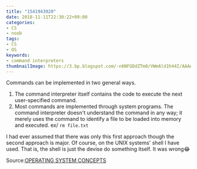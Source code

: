 ```yaml
---
title: "1541943020"
date: 2018-11-11T22:30:22+09:00
categories:
- CS
- noob
tags:
- CS
- OS
keywords:
- command interpreters
thumbnailImage: https://3.bp.blogspot.com/-n6NFGDdZTm0/VWmAld1h44I/AAAAAAAAtyU/LV06f0eQkUw/s800/food_bainseo.png
---
```


Commands can be implemented in two general ways.

1. The command interpreter itself contains the code to execute the next user-specified command.
1. Most commands are implemented through system programs. The command interpreter doesn't understand the command in any way;
it merely uses the command to identify a file to be loaded into memory and executed. ex/ `rm file.txt` 

I had ever assumed that there was only this first approach though the second approach is major. Of course, on the UNIX systems' shell I have used.
That is, the shell is just the devise do something itself. It was wrong😂

Source:[OPERATING SYSTEM CONCEPTS](http://iips.icci.edu.iq/images/exam/Abraham-Silberschatz-Operating-System-Concepts---9th2012.12.pdf)